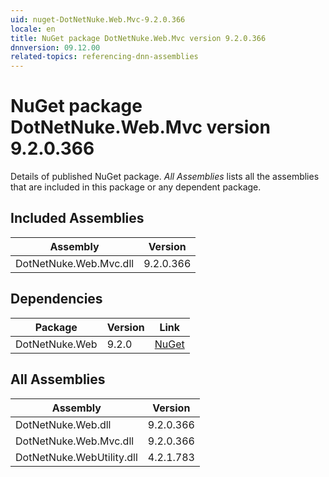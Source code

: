 ```yaml
---
uid: nuget-DotNetNuke.Web.Mvc-9.2.0.366
locale: en
title: NuGet package DotNetNuke.Web.Mvc version 9.2.0.366
dnnversion: 09.12.00
related-topics: referencing-dnn-assemblies
---
```


# NuGet package DotNetNuke.Web.Mvc version 9.2.0.366
Details of published NuGet package.
*All Assemblies* lists all the assemblies that are included in this package or any dependent package.

## Included Assemblies

|Assembly|Version|
|---|---|
|DotNetNuke.Web.Mvc.dll|9.2.0.366|

## Dependencies

|Package|Version|Link|
|---|---|---|
|DotNetNuke.Web|9.2.0|[NuGet](https://www.nuget.org/packages/DotNetNuke.Web/9.2.0)|

## All Assemblies

|Assembly|Version|
|---|---|
|DotNetNuke.Web.dll|9.2.0.366|
|DotNetNuke.Web.Mvc.dll|9.2.0.366|
|DotNetNuke.WebUtility.dll|4.2.1.783|

